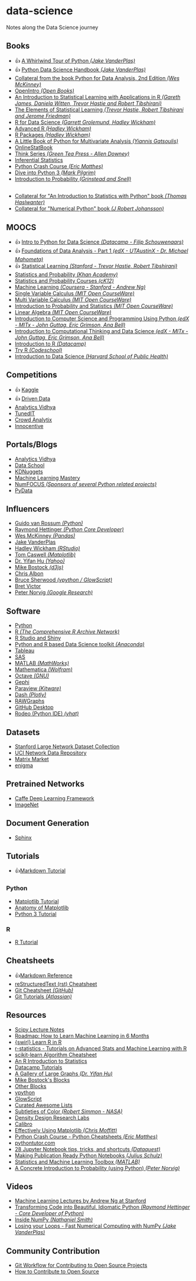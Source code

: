 # data-science
Notes along the Data Science journey

## Books
* :+1: [A Whirlwind Tour of Python _(Jake VanderPlas)_](https://github.com/jakevdp/WhirlwindTourOfPython/blob/6f1daf714fe52a8dde6a288674ba46a7feed8816/Index.ipynb)
* :+1: [Python Data Science Handbook _(Jake VanderPlas)_](https://jakevdp.github.io/PythonDataScienceHandbook/)
* [Collateral from the book Python for Data Analysis, 2nd Edition *(Wes McKinney)*](https://github.com/wesm/pydata-book)
* [OpenIntro _(Open Books)_](https://www.openintro.org)
* [An Introduction to Statistical Learning with Applications in R _(Gareth James, Daniela Witten, Trevor Hastie and Robert Tibshirani)_](http://www-bcf.usc.edu/~gareth/ISL/)
* [The Elements of Statistical Learning _(Trevor Hastie, Robert Tibshirani and Jerome Friedman)_](https://web.stanford.edu/~hastie/ElemStatLearn/)
* [R for Data Science _(Garrett Grolemund, Hadley Wickham)_](http://r4ds.had.co.nz/)
* [Advanced R _(Hadley Wickham)_](https://adv-r.hadley.nz/)
* [R Packages _(Hadley Wickham)_](http://r-pkgs.had.co.nz/)
* [A Little Book of Python for Multivariate Analysis
 _(Yiannis Gatsoulis)_](http://python-for-multivariate-analysis.readthedocs.io/index.html)
* [OnlineStatBook](http://onlinestatbook.com/2/index.html)
* [Think Series _(Green Tea Press - Allen Downey)_](http://greenteapress.com/wp/)
* [Inferential Statistics](http://vassarstats.net/textbook/)
* [Python Crash Course _(Eric Matthes)_](https://github.com/ehmatthes/pcc)
* [Dive into Python 3 _(Mark Pilgrim)_](http://www.diveintopython3.net/)
* [Introduction to Probability _(Grinstead and Snell)_](http://www.dartmouth.edu/~chance/teaching_aids/books_articles/probability_book/pdf.html)

## 
* [Collateral for "An Introduction to Statistics with Python" book _(Thomas Haslwanter)_](https://github.com/thomas-haslwanter/statsintro_python)
* [Collateral for "Numerical Python" book _(J Robert Johansson)_](http://jrjohansson.github.io/numericalpython.html)

## MOOCS
* :+1: [Intro to Python for Data Science
 _(Datacamp - Filip Schouwenaars)_](https://www.datacamp.com/courses/intro-to-python-for-data-science)
* :+1: [Foundations of Data Analysis - Part 1 _(edX - UTAustinX - Dr. Michael Mahometa)_](https://courses.edx.org/courses/course-v1:UTAustinX+UT.7.11x+2T2017/course/)
* :+1: [Statistical Learning _(Stanford - Trevor Hastie, Robert Tibshirani)_](https://lagunita.stanford.edu/courses/HumanitiesSciences/StatLearning/Winter2016/info)
* [Statistics and Probability _(Khan Academy)_](https://www.khanacademy.org/math/statistics-probability)
* [Statistics and Probability Courses _(cK12)_](https://www.ck12.org/browse/)
* [Machine Learning _(Coursera - Stanford - Andrew Ng)_](https://www.coursera.org/learn/machine-learning/home/info)
* [Single Variable Calculus _(MIT Open CourseWare)_](https://ocw.mit.edu/courses/mathematics/18-01sc-single-variable-calculus-fall-2010/)
* [Multi Variable Calculus _(MIT Open CourseWare)_](https://ocw.mit.edu/courses/mathematics/18-02sc-multivariable-calculus-fall-2010/)
* [Introduction to Probability and Statistics _(MIT Open CourseWare)_](https://ocw.mit.edu/courses/mathematics/18-05-introduction-to-probability-and-statistics-spring-2014/)
* [Linear Algebra _(MIT Open CourseWare)_](https://ocw.mit.edu/courses/mathematics/18-06sc-linear-algebra-fall-2011/)
* [Introduction to Computer Science and Programming Using Python _(edX - MITx - John Guttag, Eric Grimson, Ana Bell)_](https://www.edx.org/course/introduction-computer-science-mitx-6-00-1x-11)
* [Introduction to Computational Thinking and Data Science _(edX - MITx - John Guttag, Eric Grimson, Ana Bell)_](https://www.edx.org/course/introduction-computational-thinking-data-mitx-6-00-2x-6)
* [Introduction to R _(Datacamp)_](https://www.datacamp.com/courses/free-introduction-to-r)
* [Try R _(Codeschool)_](tryr.codeschool.com)
* [Introduction to Data Science *(Harvard School of Public Health)*](http://datasciencelabs.github.io/)

## Competitions
* :+1: [Kaggle](https://www.kaggle.com/)
* :+1: [Driven Data](https://www.drivendata.org/competitions/)
* [Analytics Vidhya](https://datahack.analyticsvidhya.com/contest/all/)
* [TunedIT](http://tunedit.org/challenges)
* [Crowd Analytix](https://crowdanalytix.com/community)
* [Innocentive](https://www.innocentive.com/ar/challenge/browse)

## Portals/Blogs
* [Analytics Vidhya](https://www.analyticsvidhya.com/)
* [Data School](http://www.dataschool.io/)
* [KDNuggets](https://www.kdnuggets.com)
* [Machine Learning Mastery](https://machinelearningmastery.com/start-here/)
* [NumFOCUS *(Sponsors of several Python related projects)*](https://www.numfocus.org/)
* [PyData](https://pydata.org)

## Influencers
* [Guido van Rossum _(Python)_](https://twitter.com/gvanrossum)
* [Raymond Hettinger _(Python Core Developer)_](https://twitter.com/raymondh)
* [Wes McKinney *(Pandas)*](http://wesmckinney.com/)
* [Jake VanderPlas](http://vanderplas.com/)
* [Hadley Wickham _(RStudio)_](http://hadley.nz/)
* [Tom Caswell *(Matplotlib)*](https://github.com/tacaswell)
* [Dr. Yifan Hu _(Yahoo)_](http://yifanhu.net/)
* [Mike Bostock  _(d3js)_](https://bost.ocks.org/mike/)
* [Chris Albon](https://chrisalbon.com/)
* [Bruce Sherwood _(vpython / GlowScript)_](https://brucesherwood.net/)
* [Bret Victor](http://worrydream.com)
* [Peter Norvig *(Google Research)*](http://norvig.com/)

## Software
* [Python](https://www.python.org/)
* [R _(The Comprehensive R Archive Network)_](https://cran.r-project.org/)
* [R Studio and Shiny](https://www.rstudio.com/)
* [Python and R based Data Science toolkit _(Anaconda)_](https://www.anaconda.com/download/)
* [Tableau](https://public.tableau.com)
* [SAS](https://www.sas.com/en_in/trials.html)
* [MATLAB _(MathWorks)_](https://www.mathworks.com/products/matlab.html)
* [Mathematica _(Wolfram)_](http://www.wolfram.com/mathematica)
* [Octave _(GNU)_](https://www.gnu.org/software/octave/)
* [Gephi](https://gephi.org/)
* [Paraview _(Kitware)_](https://www.paraview.org/python/)
* [Dash _(Plotly)_](https://plot.ly/products/dash/)
* [RAWGraphs](http://rawgraphs.io/)
* [GitHub Desktop](https://desktop.github.com/)
* [Rodeo (Python IDE) _(yhat)_](https://www.yhat.com/products/rodeo)

## Datasets
* [Stanford Large Network Dataset Collection](http://snap.stanford.edu/data/index.html)
* [UCI Network Data Repository](https://networkdata.ics.uci.edu/)
* [Matrix Market](http://math.nist.gov/MatrixMarket/index.html)
* [enigma](https://public.enigma.com/)

## Pretrained Networks
* [Caffe Deep Learning Framework](http://caffe.berkeleyvision.org/)
* [ImageNet](http://www.image-net.org/)

## Document Generation
* [Sphinx](http://www.sphinx-doc.org)

## Tutorials
* :+1:[Markdown Tutorial](http://commonmark.org/help/tutorial/)
### Python
   - [Matplotlib Tutorial](http://www.labri.fr/perso/nrougier/teaching/matplotlib/matplotlib.html)
   - [Anatomy of Matplotlib](https://github.com/matplotlib/AnatomyOfMatplotlib)
   - [Python 3 Tutorial](https://www.python-course.eu/python3_course.php)
### R
   - [R Tutorial](http://www.cyclismo.org/tutorial/R/)

## Cheatsheets
* :+1:[Markdown Reference](http://commonmark.org/help/)
* [reStructuredText (rst) Cheatsheet](http://docutils.sourceforge.net/docs/user/rst/cheatsheet.txt)
* [Git Cheatsheet _(GitHub)_](https://services.github.com/on-demand/downloads/github-git-cheat-sheet.pdf)
* [Git Tutorials _(Atlassian)_](https://www.atlassian.com/git/tutorials)

## Resources
* [Scipy Lecture Notes](http://www.scipy-lectures.org/)
* [Roadmap: How to Learn Machine Learning in 6 Months](https://www.youtube.com/watch?v=MOdlp1d0PNA)
* [{swirl} Learn R in R](http://swirlstats.com/)
* [r-statistics - Tutorials on Advanced Stats and Machine Learning with R](http://r-statistics.co/)
* [scikit-learn Algorithm Cheatsheet](http://scikit-learn.org/stable/tutorial/machine_learning_map/index.html)
* [An R Introduction to Statistics](http://www.r-tutor.com/)
* [Datacamp Tutorials](https://www.datacamp.com/community/tutorials)
* [A Gallery of Large Graphs _(Dr. Yifan Hu)_](http://yifanhu.net/GALLERY/GRAPHS/index.html)
* [Mike Bostock's Blocks](https://bl.ocks.org/mbostock)
* [Other Blocks](https://bl.ocks.org/)
* [vpython](http://vpython.org/)
* [GlowScript](http://www.glowscript.org/)
* [Curated Awesome Lists](https://awesome.re/)
* [Subtleties of Color _(Robert Simmon - NASA)_](https://earthobservatory.nasa.gov/blogs/elegantfigures/2013/08/05/subtleties-of-color-part-1-of-6/)
* [Density Design Research Labs](http://www.densitydesign.org/)
* [Calibro](http://calib.ro/)
* [Effectively Using Matplotlib _(Chris Moffitt)_](http://pbpython.com/effective-matplotlib.html)
* [Python Crash Course - Python Cheatsheets _(Eric Matthes)_](https://ehmatthes.github.io/pcc/cheatsheets/README.html)
* [pythontutor.com](http://pythontutor.com/)
* [28 Jupyter Notebook tips, tricks, and shortcuts _(Dataquest)_](https://www.dataquest.io/blog/jupyter-notebook-tips-tricks-shortcuts/)
* [Making Publication Ready Python Notebooks _(Julius Schulz)_](http://blog.juliusschulz.de/blog/ultimate-ipython-notebook)
* [Statistics and Machine Learning Toolbox _(MATLAB)_](https://in.mathworks.com/help/stats/index.html)
* [A Concrete Introduction to Probability (using Python) _(Peter Norvig)_](http://nbviewer.jupyter.org/urls/norvig.com/ipython/Probability.ipynb)

## Videos
* [Machine Learning Lectures by Andrew Ng at Stanford](https://www.youtube.com/playlist?list=PL3hvIXeVZYD6JBm4S0cAlryY2ow9oIm3_)
* [Transforming Code into Beautiful, Idiomatic Python _(Raymond Hettinger - Core Developer of Python)_](https://www.youtube.com/watch?v=OSGv2VnC0go)
* [Inside NumPy *(Nathaniel Smith)*](https://www.youtube.com/watch?v=fowHwlpGb34)
* [Losing your Loops - Fast Numerical Computing with NumPy *(Jake VanderPlas)*](https://www.youtube.com/watch?v=EEUXKG97YRw)

## Community Contribution
* [Git Workflow for Contributing to Open Source Projects](http://www.asmeurer.com/git-workflow/)
* [How to Contribute to Open Source](https://github.com/freeCodeCamp/how-to-contribute-to-open-source)
